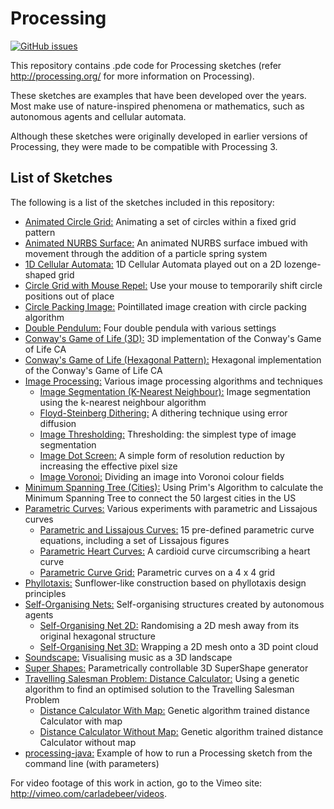 # Processing

[![GitHub issues](https://img.shields.io/github/issues/Carla-de-Beer/Processing.svg?style=flat-square)](https://github.com/Carla-de-Beer/Processing/issues)

This repository contains .pde code for Processing sketches (refer http://processing.org/ for more information on Processing).

These sketches are examples that have been developed over the years. Most make use of nature-inspired phenomena or mathematics, such as autonomous agents and cellular automata.

Although these sketches were originally developed in earlier versions of Processing, they were made to be compatible with Processing 3.

## List of Sketches

The following is a list of the sketches included in this repository:

* [Animated Circle Grid:](https://github.com/Carla-de-Beer/Processing/tree/master/Animated_Circle_Grid) Animating a set of circles within a fixed grid pattern
* [Animated NURBS Surface:](https://github.com/Carla-de-Beer/Processing/tree/master/Animated_NURBS_Surface) An animated NURBS surface imbued with movement through the addition of a particle spring system
* [1D Cellular Automata:](https://github.com/Carla-de-Beer/Processing/tree/master/CA_1D) 1D Cellular Automata played out on a 2D lozenge-shaped grid
* [Circle Grid with Mouse Repel:](https://github.com/Carla-de-Beer/Processing/tree/master/Circle_Grid_With_Mouse_Repel) Use your mouse to temporarily shift circle positions out of place
* [Circle Packing Image:](https://github.com/Carla-de-Beer/Processing/tree/master/Circle_Packing_Image) Pointillated image creation with circle packing algorithm
* [Double Pendulum:](https://github.com/Carla-de-Beer/Processing/tree/master/DoublePendulum) Four double pendula with various settings
* [Conway's Game of Life (3D):](https://github.com/Carla-de-Beer/Processing/tree/master/GOL_3D) 3D implementation of the Conway's Game of Life CA
* [Conway's Game of Life (Hexagonal Pattern):](https://github.com/Carla-de-Beer/Processing/tree/master/GOL_HexPattern) Hexagonal implementation of the Conway's Game of Life CA
* [Image Processing:](https://github.com/Carla-de-Beer/Processing/tree/master/Image%20Processing) Various image processing algorithms and techniques
  * [Image Segmentation (K-Nearest Neighbour):](https://github.com/Carla-de-Beer/Processing/tree/master/Image%20Processing/ImageSegmentationKNN) Image segmentation using the k-nearest neighbour algorithm
  * [Floyd-Steinberg Dithering:](https://github.com/Carla-de-Beer/Processing/tree/master/Image%20Processing/FloydSteinbergDithering) A dithering technique using error diffusion
  * [Image Thresholding:](https://github.com/Carla-de-Beer/Processing/tree/master/Image%20Processing/ImageThresholding) Thresholding: the simplest type of image segmentation
  * [Image Dot Screen:](https://github.com/Carla-de-Beer/Processing/tree/master/Image%20Processing/ImageDotScreen) A simple form of resolution reduction by increasing the effective pixel size
  * [Image Voronoi:](https://github.com/Carla-de-Beer/Processing/tree/master/Image%20Processing/ImageVoronoi) Dividing an image into Voronoi colour fields
* [Minimum Spanning Tree (Cities):](https://github.com/Carla-de-Beer/Processing/tree/master/Minimum_Spanning_Tree_Cities) Using Prim's Algorithm to calculate the Minimum Spanning Tree to connect the 50 largest cities in the US
* [Parametric Curves:](https://github.com/Carla-de-Beer/Processing/tree/master/ParametricCurves) Various experiments with parametric and Lissajous curves
  * [Parametric and Lissajous Curves:](https://github.com/Carla-de-Beer/Processing/tree/master/ParametricCurves/ParametricCurves) 15 pre-defined parametric curve equations, including a set of Lissajous figures
  * [Parametric Heart Curves:](https://github.com/Carla-de-Beer/Processing/tree/master/ParametricCurves/ParametricHeartCurves) A cardioid curve circumscribing a heart curve
  * [Parametric Curve Grid:](https://github.com/Carla-de-Beer/Processing/tree/master/ParametricCurves/ParametricGrid) Parametric curves on a 4 x 4 grid
* [Phyllotaxis:](https://github.com/Carla-de-Beer/Processing/tree/master/Phyllotaxis) Sunflower-like construction based on phyllotaxis design principles
* [Self-Organising Nets:](https://github.com/Carla-de-Beer/Processing/tree/master/Self-Organising%20Nets) Self-organising structures created by autonomous agents
  * [Self-Organising Net 2D:](https://github.com/Carla-de-Beer/Processing/tree/master/Self-Organising%20Nets/Self_Organising_Net_2D) Randomising a 2D mesh away from its original hexagonal structure
  * [Self-Organising Net 3D:](https://github.com/Carla-de-Beer/Processing/tree/master/Self-Organising%20Nets/Self_Organising_Net_3D) Wrapping a 2D mesh onto a 3D point cloud
* [Soundscape:](https://github.com/Carla-de-Beer/Processing/tree/master/Soundscape) Visualising music as a 3D landscape
* [Super Shapes:](https://github.com/Carla-de-Beer/Processing/tree/master/SuperShapes) Parametrically controllable 3D SuperShape generator
* [Travelling Salesman Problem: Distance Calculator:](https://github.com/Carla-de-Beer/Processing/tree/master/TSP%20Distance%20Calculators) Using a genetic algorithm to find an optimised solution to the Travelling Salesman Problem
  * [Distance Calculator With Map:](https://github.com/Carla-de-Beer/Processing/tree/master/TSP%20Distance%20Calculators/TSP_Distance_Calculator_With_Map) Genetic algorithm trained distance Calculator with map
  * [Distance Calculator Without Map:](https://github.com/Carla-de-Beer/Processing/tree/master/TSP%20Distance%20Calculators/TSP_Distance_Calculator_Without_Map) Genetic algorithm trained distance Calculator without map
* [processing-java:](https://github.com/Carla-de-Beer/Processing/tree/master/processing-java) Example of how to run a Processing sketch from the command line (with parameters)   

For video footage of this work in action, go to the Vimeo site: http://vimeo.com/carladebeer/videos.
